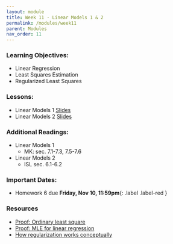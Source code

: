 ```yaml
---
layout: module
title: Week 11 - Linear Models 1 & 2
permalink: /modules/week11
parent: Modules
nav_order: 11
---
```


### Learning Objectives:

* Linear Regression
* Least Squares Estimation
* Regularized Least Squares

### Lessons:
* Linear Models 1 [Slides]()
* Linear Models 2 [Slides]()


### Additional Readings:
* Linear Models 1
    *  MK: sec. 7.1-7.3, 7.5-7.6
* Linear Models 2 
    * ISL sec. 6.1-6.2

### Important Dates:
* Homework 6 due **Friday, Nov 10, 11:59pm**{: .label .label-red }

### Resources
* [Proof: Ordinary least square](https://en.wikipedia.org/wiki/Proofs_involving_ordinary_least_squares) 
* [Proof: MLE for linear regression](https://statproofbook.github.io/P/slr-mle.html)
* [How regularization works conceptually](https://explained.ai/regularization/constraints.html#sec:2.2)